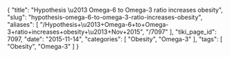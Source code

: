 {
    "title": "Hypothesis \u2013 Omega-6 to Omega-3 ratio increases obesity",
    "slug": "hypothesis-omega-6-to-omega-3-ratio-increases-obesity",
    "aliases": [
        "/Hypothesis+\u2013+Omega-6+to+Omega-3+ratio+increases+obesity+\u2013+Nov+2015",
        "/7097"
    ],
    "tiki_page_id": 7097,
    "date": "2015-11-14",
    "categories": [
        "Obesity",
        "Omega-3"
    ],
    "tags": [
        "Obesity",
        "Omega-3"
    ]
}